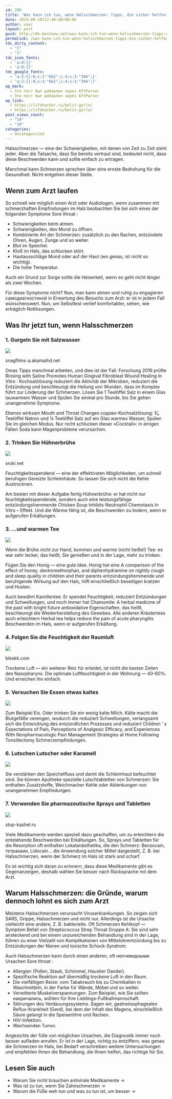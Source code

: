 ```yaml
---
id: 290
title: 'Was kann ich tun, wenn Halsschmerzen: Tipps, die sicher helfen'
date: 2019-09-18T12:48:48+00:00
author: user
layout: post
guid: http://de.bestwow.net/was-kann-ich-tun-wenn-halsschmerzen-tipps-die-sicher-helfen/
permalink: /was-kann-ich-tun-wenn-halsschmerzen-tipps-die-sicher-helfen/
tdc_dirty_content:
  - "1"
  - "1"
tdc_icon_fonts:
  - 'a:0:{}'
  - 'a:0:{}'
tdc_google_fonts:
  - 'a:2:{i:0;s:3:"662";i:4;s:3:"394";}'
  - 'a:2:{i:0;s:3:"662";i:4;s:3:"394";}'
ap_mark:
  - Это пост был добавлен через AftParser
  - Это пост был добавлен через AftParser
ap_link:
  - https://lifehacker.ru/bolit-gorlo/
  - https://lifehacker.ru/bolit-gorlo/
post_views_count:
  - "19"
  - "19"
categories:
  - Uncategorized
---
```

Halsschmerzen — eine der Schwierigkeiten, mit denen von Zeit zu Zeit steht jeder. Aber die Tatsache, dass Sie bereits vertraut sind, bedeutet nicht, dass diese Beschwerden kann und sollte einfach zu ertragen.

Manchmal kann Schmerzen sprechen über eine ernste Bedrohung für die Gesundheit. Nicht entgehen dieser Stelle.

## Wenn zum Arzt laufen

So schnell wie möglich einen Arzt oder Audiologen, wenn zusammen mit schmerzhaften Empfindungen im Hals beobachten Sie bei sich eines der folgenden Symptome <span><span> Sore throat </span> </span>:

  * Schwierigkeiten beim atmen.
  * Schwierigkeiten, den Mund zu öffnen.
  * Kombinierte Art der Schmerzen: zusätzlich zu den Rachen, entzündete Ohren, Augen, Zunge und so weiter.
  * Blut im Speichel.
  * Kloß im Hals, das schlucken stört.
  * Hautausschläge Mund oder auf der Haut (wo genau, ist nicht so wichtig).
  * Die hohe Temperatur.

Auch ein Grund zur Sorge sollte die Heiserkeit, wenn es geht nicht länger als zwei Wochen.

Für diese Symptome nicht? Nun, man kann atmen und ruhig zu engagieren самодиагностикой in Erwartung des Besuchs zum Arzt: er ist in jedem Fall wünschenswert. Nun, um Selbsttest verlief komfortabler, sehen, wie erträglich Notlösungen.

## Was Ihr jetzt tun, wenn Halsschmerzen

### 1. Gurgeln Sie mit Salzwasser<figure>

![](http://de.bestwow.net/wp-content/uploads/2019/09/chto-delat-esli-bolit-gorlo-sovety-kotorye-tochno-pomogut-1.jpg) <figcaption>snagfilms-a.akamaihd.net</figcaption></figure> 

Omas Tipps manchmal arbeiten, und dies ist der Fall. Forschung 2016 prüfte <span><span> Rinsing with Saline Promotes Human Gingival Fibroblast Wound Healing In Vitro </span> </span>: Kochsalzlösung reduziert die Aktivität der Mikroben, reduziert die Entzündung und beschleunigt die Heilung von Wunden, dass im Komplex führt zur Linderung der Schmerzen. Lösen Sie 1 Teelöffel Salz in einem Glas lauwarmem Wasser und Spülen Sie einmal pro Stunde, bis Sie gehen unangenehme Symptome.

Ebenso wirksam <span><span> Mouth and Throat Changes </span> </span> содово-Kochsalzlösung: 1⁄₄ Teelöffel Natron und ⅛ Teelöffel Salz auf ein Glas warmes Wasser, Spülen Sie im gleichen Modus. Nur nicht schlucken dieser «Cocktail»: in einigen Fällen Soda kann Magenprobleme verursachen.

### 2. Trinken Sie Hühnerbrühe<figure>

![](http://de.bestwow.net/wp-content/uploads/2019/09/chto-delat-esli-bolit-gorlo-sovety-kotorye-tochno-pomogut-2.jpeg) <figcaption>sroki.net</figcaption></figure> 

Feuchtigkeitsspendend — eine der effektivsten Möglichkeiten, um schnell beruhigen Gereizte Schleimhäute. So lassen Sie sich nicht die Kehle Austrocknen.

Am besten mit dieser Aufgabe fertig Hühnerbrühe: er hat nicht nur feuchtigkeitsspendende, sondern auch eine leistungsfähige entzündungshemmende <span><span> Chicken Soup Inhibits Neutrophil Chemotaxis In Vitro </span> </span> &#8211; Effekt. Und die Wärme fähig ist, die Beschwerden zu lindern, wenn er aufgerufen Erkältungen.

### 3. &#8230;und warmen Tee

![](http://de.bestwow.net/wp-content/uploads/2019/09/chto-delat-esli-bolit-gorlo-sovety-kotorye-tochno-pomogut-3.jpg) 

Wenn die Brühe nicht zur Hand, kommen und warme (nicht heiße!) Tee: es war sehr lecker, das heißt, Sie genießen und in der Lage, mehr zu trinken.

Fügen Sie den Honig — eine gute Idee. Honig hat eine <span><span> A comparison of the effect of honey, dextromethorphan, and diphenhydramine on nightly cough and sleep quality in children and their parents </span> </span> entzündungshemmende und beruhigende Wirkung auf den Hals, hilft einschließlich beseitigen kratzen und Husten.

Auch bewährt Kamillentee. Er spendet Feuchtigkeit, reduziert Entzündungen und Schwellungen, und noch immer hat <span><span> Chamomile: A herbal medicine of the past with bright future </span> </span> antioxidative Eigenschaften, das heißt, beschleunigt die Wiederherstellung des Gewebes. Alle anderen Kräutertees auch erleichtern <span><span> Herbal tea helps reduce the pain of acute pharyngitis </span> </span> Beschwerden im Hals, wenn er aufgerufen Erkältung.

### 4. Folgen Sie die Feuchtigkeit der Raumluft<figure>

![](http://de.bestwow.net/wp-content/uploads/2019/09/chto-delat-esli-bolit-gorlo-sovety-kotorye-tochno-pomogut-4.jpg) <figcaption>bleskk.com</figcaption></figure> 

Trockene Luft — ein weiterer Reiz für erleidet, ist nicht die besten Zeiten des Nasopharynx. Die optimale Luftfeuchtigkeit in der Wohnung — 40-60%. Und erreichen ihn einfach.

### 5. Versuchen Sie Essen etwas kaltes

![](http://de.bestwow.net/wp-content/uploads/2019/09/chto-delat-esli-bolit-gorlo-sovety-kotorye-tochno-pomogut-5.jpg) 

Zum Beispiel Eis. Oder trinken Sie ein wenig kalte Milch. Kälte macht die Blutgefäße verengen, wodurch die reduziert Schwellungen, verlangsamt sich die Entwicklung des entzündlichen Prozesses und reduziert <span><span> Children &#8216; s Expectations of Pain, Perceptions of Analgesic Efficacy, and Experiences With Nonpharmacologic Pain Management Strategies at Home Following Tonsillectomy </span> </span> Schmerzempfindungen.

### 6. Lutschen Lutscher oder Karamell

![](http://de.bestwow.net/wp-content/uploads/2019/09/chto-delat-esli-bolit-gorlo-sovety-kotorye-tochno-pomogut-6.jpg) 

Sie verstärken den Speichelfluss und damit die Schleimhaut befeuchtet sind. Sie können Apotheke spezielle Lutschtabletten von Schmerzen: Sie enthalten Zusatzstoffe, Weichmacher Kehle oder Ablenkungen von unangenehmen Empfindungen.

### 7. Verwenden Sie pharmazeutische Sprays und Tabletten<figure>

![](http://de.bestwow.net/wp-content/uploads/2019/09/chto-delat-esli-bolit-gorlo-sovety-kotorye-tochno-pomogut-7.jpg) <figcaption>stop-kashel.ru</figcaption></figure> 

Viele Medikamente werden speziell dazu geschaffen, um zu erleichtern die entstehende Beschwerden bei Erkältungen. So, Sprays und Tabletten für die Resorption oft enthalten Lokalanästhetika, die den Schmerz: Benzocain, тетракаин, Lidocain&#8230; die Anwendung solcher Mittel dargestellt, Z. B. bei Halsschmerzen, wenn der Schmerz im Hals ist stark und scharf.

Es ist wichtig sich daran zu erinnern, dass diese Medikamente gibt es Gegenanzeigen, deshalb wählen Sie besser nach Rücksprache mit dem Arzt.

## Warum Halsschmerzen: die Gründe, warum dennoch lohnt es sich zum Arzt

Meistens Halsschmerzen verursacht Viruserkrankungen. So zeigen sich SARS, Grippe, Halsschmerzen und nicht nur. Allerdings ist die Ursache vielleicht eine andere, Z. B. bakterielle. Oft Schmerzen Kehlkopf — Symptom Befall von Streptococcus <span><span> Strep Throat </span> </span> Gruppe A: Sie sind sehr ansteckend und bei einem unzureichenden Behandlung sind in der Lage, führen zu einer Vielzahl von Komplikationen von Mittelohrentzündung bis zu Entzündungen der Nieren und toxische Schock-Syndrom.

Auch Halsschmerzen kann durch einen anderen, oft неочевидными Ursachen <span><span> Sore throat </span> </span>:

  * Allergien (Pollen, Staub, Schimmel, Haustier Dander).
  * Spezifische Reaktion auf übermäßig trockene Luft in den Raum.
  * Die vielfältigen Reize: vom Tabakrauch bis zu Chemikalien in Waschmitteln, in der Farbe für Wände, Möbel und so weiter.
  * Verwitterte Muskelverspannungen. Zum Beispiel, wie Sie sollten накричались, wühlen für Ihre Lieblings-Fußballmannschaft.
  * Störungen des Verdauungssystems. Sagen wir, gastroösophagealen Reflux-Krankheit (Gerd), bei dem der Inhalt des Magens, einschließlich Säure gelangt in die Speiseröhre und Rachen.
  * HIV-Infektion.
  * Wachsenden Tumor.

Angesichts der fülle von möglichen Ursachen, die Diagnostik immer noch besser aufladen anrufen. Er ist in der Lage, richtig zu entziffern, was genau die Schmerzen im Hals, bei Bedarf verschreiben weitere Untersuchungen und empfehlen Ihnen die Behandlung, die Ihnen helfen, das richtige für Sie.

## Lesen Sie auch

  * Warum Sie nicht brauchen antivirale Medikamente →
  * Was ist zu tun, wenn Sie Zahnschmerzen →
  * Warum die Füße weh tun und was zu tun ist, um besser →